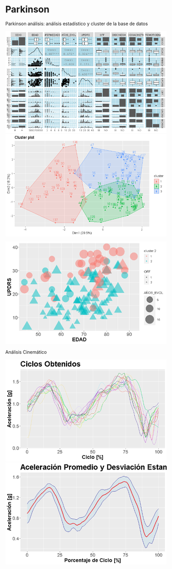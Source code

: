 # Parkinson

Parkinson análisis: análisis estadístico y cluster de la base de datos

![](screenshot/Resumen.png)
![](screenshot/cluster.png)

![](screenshot/cluster%20final.png)


Análisis Cinemático

![](screenshot/mov_manoIZQ1.png)
![](screenshot/mov_manoIZQ2.png)

